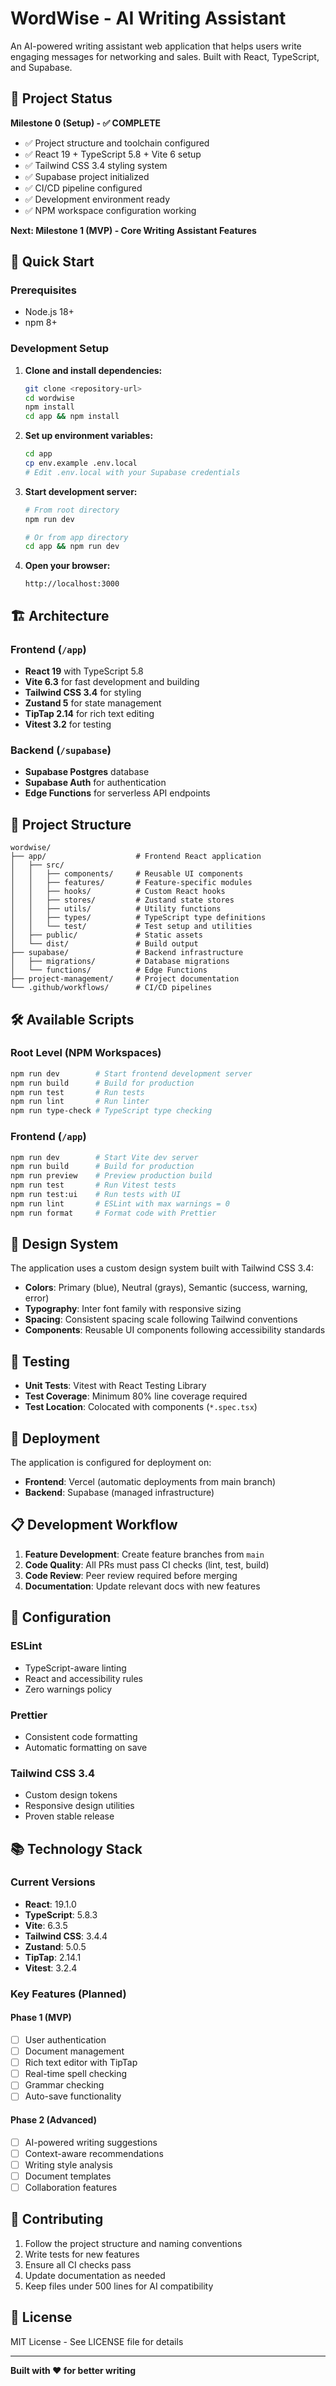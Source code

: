 # WordWise - AI Writing Assistant

An AI-powered writing assistant web application that helps users write engaging messages for networking and sales. Built with React, TypeScript, and Supabase.

## 🎯 Project Status

**Milestone 0 (Setup) - ✅ COMPLETE**
- ✅ Project structure and toolchain configured
- ✅ React 19 + TypeScript 5.8 + Vite 6 setup
- ✅ Tailwind CSS 3.4 styling system
- ✅ Supabase project initialized
- ✅ CI/CD pipeline configured
- ✅ Development environment ready
- ✅ NPM workspace configuration working

**Next: Milestone 1 (MVP) - Core Writing Assistant Features**

## 🚀 Quick Start

### Prerequisites
- Node.js 18+ 
- npm 8+

### Development Setup

1. **Clone and install dependencies:**
   ```bash
   git clone <repository-url>
   cd wordwise
   npm install
   cd app && npm install
   ```

2. **Set up environment variables:**
   ```bash
   cd app
   cp env.example .env.local
   # Edit .env.local with your Supabase credentials
   ```

3. **Start development server:**
   ```bash
   # From root directory
   npm run dev
   
   # Or from app directory
   cd app && npm run dev
   ```

4. **Open your browser:**
   ```
   http://localhost:3000
   ```

## 🏗️ Architecture

### Frontend (`/app`)
- **React 19** with TypeScript 5.8
- **Vite 6.3** for fast development and building
- **Tailwind CSS 3.4** for styling
- **Zustand 5** for state management
- **TipTap 2.14** for rich text editing
- **Vitest 3.2** for testing

### Backend (`/supabase`)
- **Supabase Postgres** database
- **Supabase Auth** for authentication
- **Edge Functions** for serverless API endpoints

## 📁 Project Structure

```
wordwise/
├── app/                    # Frontend React application
│   ├── src/
│   │   ├── components/     # Reusable UI components
│   │   ├── features/       # Feature-specific modules
│   │   ├── hooks/          # Custom React hooks
│   │   ├── stores/         # Zustand state stores
│   │   ├── utils/          # Utility functions
│   │   ├── types/          # TypeScript type definitions
│   │   └── test/           # Test setup and utilities
│   ├── public/             # Static assets
│   └── dist/               # Build output
├── supabase/               # Backend infrastructure
│   ├── migrations/         # Database migrations
│   └── functions/          # Edge Functions
├── project-management/     # Project documentation
└── .github/workflows/      # CI/CD pipelines
```

## 🛠️ Available Scripts

### Root Level (NPM Workspaces)
```bash
npm run dev        # Start frontend development server
npm run build      # Build for production
npm run test       # Run tests
npm run lint       # Run linter
npm run type-check # TypeScript type checking
```

### Frontend (`/app`)
```bash
npm run dev        # Start Vite dev server
npm run build      # Build for production
npm run preview    # Preview production build
npm run test       # Run Vitest tests
npm run test:ui    # Run tests with UI
npm run lint       # ESLint with max warnings = 0
npm run format     # Format code with Prettier
```

## 🎨 Design System

The application uses a custom design system built with Tailwind CSS 3.4:

- **Colors**: Primary (blue), Neutral (grays), Semantic (success, warning, error)
- **Typography**: Inter font family with responsive sizing
- **Spacing**: Consistent spacing scale following Tailwind conventions
- **Components**: Reusable UI components following accessibility standards

## 🧪 Testing

- **Unit Tests**: Vitest with React Testing Library
- **Test Coverage**: Minimum 80% line coverage required
- **Test Location**: Colocated with components (`*.spec.tsx`)

## 🚀 Deployment

The application is configured for deployment on:
- **Frontend**: Vercel (automatic deployments from main branch)
- **Backend**: Supabase (managed infrastructure)

## 📋 Development Workflow

1. **Feature Development**: Create feature branches from `main`
2. **Code Quality**: All PRs must pass CI checks (lint, test, build)
3. **Code Review**: Peer review required before merging
4. **Documentation**: Update relevant docs with new features

## 🔧 Configuration

### ESLint
- TypeScript-aware linting
- React and accessibility rules
- Zero warnings policy

### Prettier
- Consistent code formatting
- Automatic formatting on save

### Tailwind CSS 3.4
- Custom design tokens
- Responsive design utilities
- Proven stable release

## 📚 Technology Stack

### Current Versions
- **React**: 19.1.0
- **TypeScript**: 5.8.3
- **Vite**: 6.3.5
- **Tailwind CSS**: 3.4.4
- **Zustand**: 5.0.5
- **TipTap**: 2.14.1
- **Vitest**: 3.2.4

### Key Features (Planned)

#### Phase 1 (MVP)
- [ ] User authentication
- [ ] Document management
- [ ] Rich text editor with TipTap
- [ ] Real-time spell checking
- [ ] Grammar checking
- [ ] Auto-save functionality

#### Phase 2 (Advanced)
- [ ] AI-powered writing suggestions
- [ ] Context-aware recommendations
- [ ] Writing style analysis
- [ ] Document templates
- [ ] Collaboration features

## 🤝 Contributing

1. Follow the project structure and naming conventions
2. Write tests for new features
3. Ensure all CI checks pass
4. Update documentation as needed
5. Keep files under 500 lines for AI compatibility

## 📄 License

MIT License - See LICENSE file for details

---

**Built with ❤️ for better writing** 
